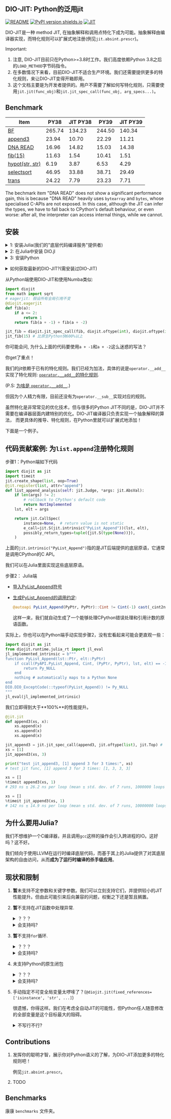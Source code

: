 ## DIO-JIT:  Python的泛用jit

[![README](https://img.shields.io/badge/i18n-English-teal)](https://github.com/thautwarm/diojit/blob/master/README.zh_CN.md) [![PyPI version shields.io](https://img.shields.io/pypi/v/diojit.svg)](https://pypi.python.org/pypi/diojit/) 
[![JIT](https://img.shields.io/badge/cpython-3.8|3.9-green.svg)](https://pypi.python.org/pypi/diojit/)

DIO-JIT是一种 method JIT, 在抽象解释和调用点特化下成为可能。抽象解释由编译器实现，而特化规则可以扩展式地注册(例见`jit.absint.prescr`)。

Important:

1. 注意, DIO-JIT目前只在Python>=3.8时工作。我们高度依赖Python 3.8之后的`LOAD_METHOD`字节码指令。
2. 在多数情况下来看，目前DIO-JIT不适合生产环境。我们还需要提供更多的特化规则，来让DIO-JIT变得开箱即用。
3. 这个文档主要是为开发者提供的。用户不需要了解如何写特化规则，只需要使用`jit.jit(func_obj)`和`jit.jit_spec_call(func_obj, arg_specs...)`。


## Benchmark

| Item  | PY38  | JIT PY38   | PY39   | JIT PY39  |
|---|---|---|---|---|
| [BF](https://github.com/thautwarm/diojit/blob/master/benchmarks/brainfuck.py)   | 265.74  | 134.23  | 244.50  |  140.34 |
| [append3](https://github.com/thautwarm/diojit/blob/master/benchmarks/append3.py)  | 23.94  |  10.70 | 22.29  | 11.21  |
| [DNA READ](https://github.com/thautwarm/diojit/blob/master/benchmarks/dna_read.py)  | 16.96  | 14.82  | 15.03   | 14.38  |
| [fib(15)](https://github.com/thautwarm/diojit/blob/master/benchmarks/fib.py) | 11.63  | 1.54  | 10.41   | 1.51  |
| [hypot(str, str)](https://github.com/thautwarm/diojit/blob/master/benchmarks/hypot.py)  | 6.19  | 3.87  | 6.53  | 4.29  |
| [selectsort](https://github.com/thautwarm/diojit/blob/master/benchmarks/selection_sort.py)  | 46.95  | 33.88  | 38.71  | 29.49  |
| [trans](https://github.com/thautwarm/diojit/blob/master/benchmarks/trans.py)  | 24.22  | 7.79  |  23.23 | 7.71  |

The bechmark item "DNA READ" does not show a significant performance gain, this is because "DNA READ" heavily uses `bytearray` and `bytes`, whose specialised C-APIs
are not exposed. In this case, although the JIT can infer the types, we have to fall back to CPython's default behaviour, or even worse: after all, the interpreter can access internal things, while we cannot.

## 安装

<details><summary>1: 安装Julia(我们的"底层代码编译服务"提供者)</summary>
<p>

推荐以如下方式安装Julia:

- [scoop](http://scoop.sh/) (Windows)
- [julialang.org](https://julialang.org/downloads) (Windows)
- [jill.py](https://github.com/johnnychen94/jill.py) (跨平台，但安装路径不符合Windows上Unix用户习惯):
    
    `pip install jill && jill install 1.6 --upstream Official`

- [jill](https://github.com/abelsiqueira/jill) (Mac and Linux):
    
    `bash -ci "$(curl -fsSL https://raw.githubusercontent.com/abelsiqueira/jill/master/jill.sh)"`

</p>
</details>

<details><summary>2: 在Julia中安装 DIO.jl</summary>
<p>

输入 `julia` 打开REPL

```julia
julia>
# 按下 ]
pkg> add https://github.com/thautwarm/DIO.jl
# 按下 backspace 键
julia> using DIO # 预编译
```

</p>
</details>

<details><summary>3: 安装Python</summary>
<p>

`pip install git+https://github.com/thautwarm/diojit`

</p>
</details>

</p>
</details>

<details><summary>如何获取最新的DIO-JIT?(需安装过DIO-JIT)</summary>
<p>

```
pip install -U diojit
julia -e "using Pkg; Pkg.update(string(:DIO));using DIO"
``` 

</p>
</details>

从Python端使用DIO-JIT和使用Numba类似:
```python
import diojit
from math import sqrt
# eagerjit: 假设所有全局引用不变
@diojit.eagerjit
def fib(a):
    if a <= 2:
        return 1
    return fib(a + -1) + fib(a + -2)

jit_fib = diojit.jit_spec_call(fib, diojit.oftype(int), diojit.oftype(int))
jit_fib(15) # 比原生Python快600%以上
```

你可能会问, 为什么上面的代码要使用`a + -1`和`a + -2`这么迷惑的写法？

你get了重点！

我们的jit依赖于已有的特化规则。我们已经为加法，具体的说是`operator.__add__`实现了特化规则: [`operator.__add__`的特化规则](https://github.com/thautwarm/diojit/blob/05a20be3cb0bbf543f6c5d9e154f73a0071cbfa2/diojit/absint/prescr.py#L226).

(P.S: [为啥是 `operator.__add__`](https://github.com/thautwarm/diojit/blob/3ceb9513377234f476566f70792632ce08c13373/diojit/stack2reg/translate.py#L30).)

但因为个人精力有限，目前还没有为`operator.__sub__`实现对应的规则。

虽然特化是非常常见的优化技术，但与很多的Python JIT不同的是，DIO-JIT并不需要在编译器层面内建特别的优化。DIO-JIT编译器只负责实现一个抽象解释的算法，
而更具体的推导、特化规则，在Python里就可以扩展式地添加！

下面是一个例子。


## 代码贡献案例: 为`list.append`注册特化规则

步骤1：Python端如下代码

```python
import diojit as jit
import timeit
jit.create_shape(list, oop=True)
@jit.register(list, attr="append")
def list_append_analysis(self: jit.Judge, *args: jit.AbsVal):
    if len(args) != 2:
        # rollback to CPython's default code
        return NotImplemented
    lst, elt = args

    return jit.CallSpec(
        instance=None,  # return value is not static
        e_call=jit.S(jit.intrinsic("PyList_Append"))(lst, elt),
        possibly_return_types=tuple({jit.S(type(None))}),
    )
```

上面的`jit.intrinsic("PyList_Append")`指的是JIT后端提供的底层原语，它通常是调用CPython的C API。

我们可以在Julia里面实现这些底层原语。

步骤2： Julia端

- [导入PyList_Append符号](https://github.com/thautwarm/DIO.jl/blob/c3ec304645437da6bb02c9e5acb0c91e5e3800a8/src/symbols.jl#L53)

- [生成PyList_Append的调用约定](https://github.com/thautwarm/DIO.jl/blob/5fa79357798ff3eaee561d14d4f04a271213282c/src/dynamic.jl#L120):
    
    
    ```julia
    @autoapi PyList_Append(PyPtr, PyPtr)::Cint != Cint(-1) cast(_cint2none) nocastexc
    ```
    
    这样一来，我们就自动生成了一个能够处理CPython错误处理和引用计数的原语函数。

实际上，你也可以在Python端手动实现步骤2，没有宏看起来可能会更直观一些：

```python
import diojit as jit
from diojit.runtime.julia_rt import jl_eval
jl_implemented_intrinsic = b"""
function PyList_Append(lst::Ptr, elt::PyPtr)
    if ccall(PyAPI.PyList_Append, Cint, (PyPtr, PyPtr), lst, elt) == -1
        return Py_NULL
    end
    nothing # automatically maps to a Python None
end
DIO.DIO_ExceptCode(::typeof(PyList_Append)) != Py_NULL
"""
jl_eval(jl_implemented_intrinsic)
```

我们立即得到大于**100%**的性能提升。

```python
@jit.jit
def append3(xs, x):
    xs.append(x)
    xs.append(x)
    xs.append(x)

jit_append3 = jit.jit_spec_call(append3, jit.oftype(list), jit.Top) # 'Top' means 'Any'
xs = [1]
jit_append3(xs, 3)

print("test jit_append3, [1] append 3 for 3 times:", xs)
# test jit func, [1] append 3 for 3 times: [1, 3, 3, 3]

xs = []
%timeit append3(xs, 1)
# 293 ns ± 26.2 ns per loop (mean ± std. dev. of 7 runs, 1000000 loops each)

xs = []
%timeit jit_append3(xs, 1)
# 142 ns ± 14.9 ns per loop (mean ± std. dev. of 7 runs, 10000000 loops each)
```

## 为什么要用Julia?

我们不想维护一个C编译器，并且调用`gcc`这样的操作会引入跨进程的IO。这好吗？这不好。

我们倾向于使用LLVM在运行时编译底层代码，而基于其上的Julia提供了对其底层架构的自由访问，从而**成为了运行时编译的杀手级应用**。

## 现状和限制

1. **暂**未支持不定参数和关键字参数。我们可以立刻支持它们，并提供较小的JIT性能提升。但由此可能引来后向兼容的问题，权衡之下还是暂且搁置。

2. **暂**不支持在JIT函数中处理异常.
    
    <details><summary>？？？</summary>
    <p>
    
    还未实现从相关的CPython字节码到无类型DIO IR的转译(`jit.absint.abs.In_Stmt`)

    </p>
    </details>
    
    <details><summary>会支持吗?</summary>
    <p>
    
    会的。

    实际上，目前JIT函数内部的调用可以正常抛错。这样的错误无法被JIT函数处理，而是被交给更上层。

    在我们有精力实现对应的（错误处理）字节码到无类型 DIO IR的转译后，JIT函数中将可以做错误处理。

    P.S: 这会和`for`循环的支持同时实现。

    </p>
    </details>

3. **暂**不支持`for`循环.

    <details><summary>？？？</summary>
    <p>

    首先，在CPython中，`for`循环的视线依赖错误处理，而这目前还未支持。
    
    其次，我们在考虑一个更高效的`for`循环实现，可能会提议一个`__citer__`协议用以JIT函数的优化。而这需要和Python开发者进一步探讨。

    </p>
    </details>

    <details><summary>会支持吗?</summary>
    <p>
    
    嗯。

    这会和错误处理同时实现。快速`for`可能会引入得更晚一些。

    </p>
    </details>

4. 未支持Python的原生闭包

    <details><summary>？？？</summary>
    <p>

    在命令式语言中，闭包使用一种叫`cell`的数据结构来实现可变(mutable)的自由变量(free variables)。

    然而，在动态语言里边，优化可写的闭包是一个相当困难的问题。
    
    我们建议你使用`types.MethodType`创建自由变量不可变的闭包，这是DIO-JIT（很快就能）高效优化的写法。
    
    ```python
    import types
    def f(freevars, z):
            x, y = freevars
            return x + y + z
    
    def hof(x, y):
        return types.MethodType(f, (x, y))
    ```

    </p>
    </details>

    <details><summary>会支持吗?</summary>
    <p>
    
    会是会的，毕竟我们的目的是覆盖所有的CPython代码。
    
    但对此不要期待很大性能提升。

    </p>
    </details>

5. 手动指定不可变全局变量太啰嗦了？(`@diojit.jit(fixed_references=['isinstance', 'str', ...]`) 

    很遗憾，你得这样。我们在考虑全自动JIT的可能性，但Python任人随意修改的全部变量是这个目标最大的阻碍。
    
    <details><summary>不写行不行?</summary>
    <p>
    
    可能会可以的。

    近期CPython优化了存储全局变量的字典。字典的内存布局多了一个名为`ma_version_tag`的数字，用以指示字典最近被写入过。这个改动可能可以用来触发JIT函数的重编译。

    这还需要更多的研究。

    </p>
    </details>

## Contributions

1. 发挥你的聪明才智，展示你对Python语义的了解，为DIO-JIT添加更多的特化规则吧！

    例见`jit.absint.prescr`。
2. TODO

## Benchmarks

康康 `benchmarks` 文件夹。
